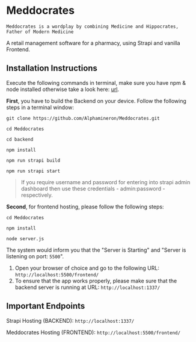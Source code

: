 # Meddocrates
`Meddocrates is a wordplay by combining Medicine and Hippocrates, Father of Modern Medicine`

A retail management software for a pharmacy, using Strapi and vanilla Frontend.




## Installation Instructions

Execute the following commands in terminal, make sure you have npm & node installed otherwise take a look here: [url](https://phoenixnap.com/kb/install-node-js-npm-on-windows).

**First**, you have to build the Backend on your device. Follow the following steps in a terminal window:

`git clone https://github.com/Alphamineron/Meddocrates.git`

`cd Meddocrates`

`cd backend`

`npm install`

`npm run strapi build`

`npm run strapi start`

> If you require username and password for entering into strapi admin dashboard then use these credentials - admin:password - respectively.

**Second**, for frontend hosting, please follow the following steps:

`cd Meddocrates`

`npm install`

`node server.js`

The system would inform you that the "Server is Starting" and "Server is listening on port: `5500`".

1. Open your browser of choice and go to the following URL: `http://localhost:5500/frontend/`
2. To ensure that the app works properly, please make sure that the backend server is running at URL: `http://localhost:1337/`


## Important Endpoints
Strapi Hosting (BACKEND): `http://localhost:1337/`

Meddocrates Hosting (FRONTEND): `http://localhost:5500/frontend/`
